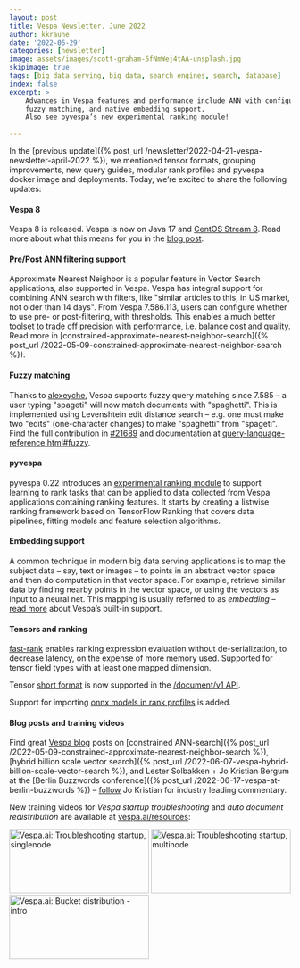 ```yaml
---
layout: post
title: Vespa Newsletter, June 2022
author: kkraune
date: '2022-06-29'
categories: [newsletter]
image: assets/images/scott-graham-5fNmWej4tAA-unsplash.jpg
skipimage: true
tags: [big data serving, big data, search engines, search, database]
index: false
excerpt: >
    Advances in Vespa features and performance include ANN with configurable filtering,
    fuzzy matching, and native embedding support.
    Also see pyvespa’s new experimental ranking module!
    
---
```


In the [previous update]({% post_url /newsletter/2022-04-21-vespa-newsletter-april-2022 %}),
we mentioned tensor formats, grouping improvements, new query guides,
modular rank profiles and pyvespa docker image and deployments.
Today, we’re excited to share the following updates:


#### Vespa 8
Vespa 8 is released. Vespa is now on Java 17 and
[CentOS Stream 8](https://blog.vespa.ai/Upcoming-changes-in-OS-support-for-Vespa/).
Read more about what this means for you in the [blog post](https://blog.vespa.ai/vespa-8-is-here/).


#### Pre/Post ANN filtering support
Approximate Nearest Neighbor is a popular feature in Vector Search applications, also supported in Vespa.
Vespa has integral support for combining ANN search with filters,
like "similar articles to this, in US market, not older than 14 days".
From Vespa 7.586.113, users can configure whether to use pre- or post-filtering, with thresholds.
This enables a much better toolset to trade off precision with performance, i.e. balance cost and quality.
Read more in [constrained-approximate-nearest-neighbor-search]({% post_url /2022-05-09-constrained-approximate-nearest-neighbor-search %}).


#### Fuzzy matching
Thanks to [alexeyche](https://github.com/alexeyche), Vespa supports fuzzy query matching since 7.585 –
a user typing "spageti" will now match documents with "spaghetti".
This is implemented using Levenshtein edit distance search –
e.g. one must make two "edits" (one-character changes) to make "spaghetti" from "spageti".
Find the full contribution in [#21689](https://github.com/vespa-engine/vespa/pull/21689) and documentation at
[query-language-reference.html#fuzzy](https://docs.vespa.ai/en/reference/query-language-reference.html#fuzzy).


#### pyvespa
pyvespa 0.22 introduces an [experimental ranking module](https://vespa-engine.github.io/learntorank/notebooks/learning-to-rank-ignore.html)
to support learning to rank tasks that can be applied to
data collected from Vespa applications containing ranking features.
It starts by creating a listwise ranking framework based on TensorFlow Ranking that covers data pipelines,
fitting models and feature selection algorithms.


#### Embedding support
A common technique in modern big data serving applications is to map the subject data – say, text or images –
to points in an abstract vector space and then do computation in that vector space.
For example, retrieve similar data by finding nearby points in the vector space,
or using the vectors as input to a neural net.
This mapping is usually referred to as _embedding_ –
[read more](https://docs.vespa.ai/en/embedding.html) about Vespa’s built-in support.


#### Tensors and ranking
[fast-rank](https://docs.vespa.ai/en/reference/schema-reference.html#attribute)
enables ranking expression evaluation without de-serialization, to decrease latency, on the expense of more memory used.
Supported for tensor field types with at least one mapped dimension.

Tensor [short format](https://docs.vespa.ai/en/reference/document-json-format.html#tensor)
is now supported in the [/document/v1 API](https://docs.vespa.ai/en/document-v1-api-guide.html).

Support for importing [onnx models in rank profiles](https://docs.vespa.ai/en/ranking.html#rank-profiles) is added.


#### Blog posts and training videos
Find great [Vespa blog](https://blog.vespa.ai/) posts on 
[constrained ANN-search]({% post_url /2022-05-09-constrained-approximate-nearest-neighbor-search %}),
[hybrid billion scale vector search]({% post_url /2022-06-07-vespa-hybrid-billion-scale-vector-search %}),
and Lester Solbakken + Jo Kristian Bergum at the 
[Berlin Buzzwords conference]({% post_url /2022-06-17-vespa-at-berlin-buzzwords %}) – 
[follow](https://twitter.com/jobergum) Jo Kristian for industry leading commentary.

New training videos for _Vespa startup troubleshooting_ and _auto document redistribution_
are available at [vespa.ai/resources](https://vespa.ai/resources):
<!-- Crop the black top/bottom of the youtube thumbnails -->
<style>
.cropped {
  width: 250px;
  height: 115px;
  object-fit: cover;
  object-position: 0% 35%;
}
</style>
<a href="https://www.youtube.com/watch?v=dUCLKtNchuE" target="_blank">
<img class="cropped" src="https://i.ytimg.com/vi/dUCLKtNchuE/hqdefault.jpg"
  alt="Vespa.ai: Troubleshooting startup, singlenode"/></a>
<a href="https://www.youtube.com/watch?v=BG7XZmXpIzo" target="_blank">
<img class="cropped" src="https://i.ytimg.com/vi/BG7XZmXpIzo/hqdefault.jpg"
  alt="Vespa.ai: Troubleshooting startup, multinode"/></a>
<a href="https://www.youtube.com/watch?v=HnhiesF62JY" target="_blank">
<img class="cropped" src="https://i.ytimg.com/vi/HnhiesF62JY/hqdefault.jpg"
  alt="Vespa.ai: Bucket distribution - intro" width="210"/></a>
